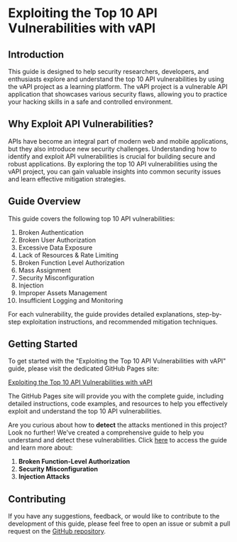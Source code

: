 # Exploiting the Top 10 API Vulnerabilities with vAPI

## Introduction
This guide is designed to help security researchers, developers, and enthusiasts explore and understand the top 10 API vulnerabilities by using the vAPI project as a learning platform. The vAPI project is a vulnerable API application that showcases various security flaws, allowing you to practice your hacking skills in a safe and controlled environment.

## Why Exploit API Vulnerabilities?
APIs have become an integral part of modern web and mobile applications, but they also introduce new security challenges. Understanding how to identify and exploit API vulnerabilities is crucial for building secure and robust applications. By exploring the top 10 API vulnerabilities using the vAPI project, you can gain valuable insights into common security issues and learn effective mitigation strategies.

## Guide Overview
This guide covers the following top 10 API vulnerabilities:

1. Broken Authentication
2. Broken User Authorization
3. Excessive Data Exposure
4. Lack of Resources & Rate Limiting
5. Broken Function Level Authorization
6. Mass Assignment
7. Security Misconfiguration
8. Injection
9. Improper Assets Management
10. Insufficient Logging and Monitoring

For each vulnerability, the guide provides detailed explanations, step-by-step exploitation instructions, and recommended mitigation techniques.

## Getting Started
To get started with the "Exploiting the Top 10 API Vulnerabilities with vAPI" guide, please visit the dedicated GitHub Pages site:

[Exploiting the Top 10 API Vulnerabilities with vAPI](https://sne-m23-sn.github.io/Top-10-API-Vulnerabilities-with-vAPI/)

The GitHub Pages site will provide you with the complete guide, including detailed instructions, code examples, and resources to help you effectively exploit and understand the top 10 API vulnerabilities.

Are you curious about how to **detect** the attacks mentioned in this project? Look no further! We've created a comprehensive guide to help you understand and detect these vulnerabilities. Click [here](https://sne-m23-sn.github.io/Top-10-API-Vulnerabilities-with-vAPI/Defense/) to access the guide and learn more about:

1. **Broken Function-Level Authorization**
2. **Security Misconfiguration**
3. **Injection Attacks**

## Contributing
If you have any suggestions, feedback, or would like to contribute to the development of this guide, please feel free to open an issue or submit a pull request on the [GitHub repository](https://github.com/SNE-M23-SN/Top-10-API-Vulnerabilities-with-vAPI).

